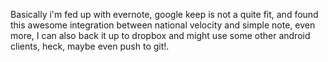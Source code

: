 Basically i'm fed up with evernote, google keep is not a quite fit, and found this awesome integration between national velocity and simple note, even more, I can also back it up to dropbox and might use some other android clients, heck, maybe even push to git!.

